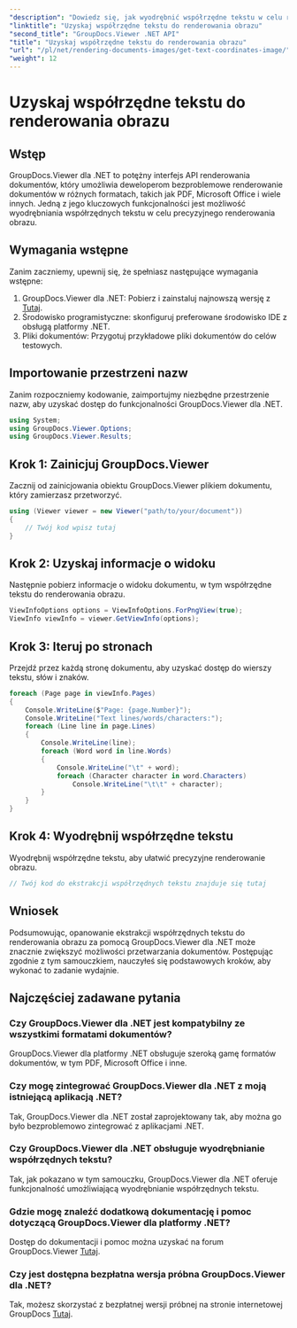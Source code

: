 ```yaml
---
"description": "Dowiedz się, jak wyodrębnić współrzędne tekstu w celu renderowania obrazu za pomocą GroupDocs.Viewer dla .NET. Bezproblemowo rozszerz możliwości przetwarzania dokumentów."
"linktitle": "Uzyskaj współrzędne tekstu do renderowania obrazu"
"second_title": "GroupDocs.Viewer .NET API"
"title": "Uzyskaj współrzędne tekstu do renderowania obrazu"
"url": "/pl/net/rendering-documents-images/get-text-coordinates-image/"
"weight": 12
---
```


# Uzyskaj współrzędne tekstu do renderowania obrazu

## Wstęp
GroupDocs.Viewer dla .NET to potężny interfejs API renderowania dokumentów, który umożliwia deweloperom bezproblemowe renderowanie dokumentów w różnych formatach, takich jak PDF, Microsoft Office i wiele innych. Jedną z jego kluczowych funkcjonalności jest możliwość wyodrębniania współrzędnych tekstu w celu precyzyjnego renderowania obrazu.
## Wymagania wstępne
Zanim zaczniemy, upewnij się, że spełniasz następujące wymagania wstępne:
1. GroupDocs.Viewer dla .NET: Pobierz i zainstaluj najnowszą wersję z [Tutaj](https://releases.groupdocs.com/viewer/net/).
2. Środowisko programistyczne: skonfiguruj preferowane środowisko IDE z obsługą platformy .NET.
3. Pliki dokumentów: Przygotuj przykładowe pliki dokumentów do celów testowych.

## Importowanie przestrzeni nazw
Zanim rozpoczniemy kodowanie, zaimportujmy niezbędne przestrzenie nazw, aby uzyskać dostęp do funkcjonalności GroupDocs.Viewer dla .NET.
```csharp
using System;
using GroupDocs.Viewer.Options;
using GroupDocs.Viewer.Results;
```
## Krok 1: Zainicjuj GroupDocs.Viewer
Zacznij od zainicjowania obiektu GroupDocs.Viewer plikiem dokumentu, który zamierzasz przetworzyć.
```csharp
using (Viewer viewer = new Viewer("path/to/your/document"))
{
    // Twój kod wpisz tutaj
}
```
## Krok 2: Uzyskaj informacje o widoku
Następnie pobierz informacje o widoku dokumentu, w tym współrzędne tekstu do renderowania obrazu.
```csharp
ViewInfoOptions options = ViewInfoOptions.ForPngView(true);
ViewInfo viewInfo = viewer.GetViewInfo(options);
```
## Krok 3: Iteruj po stronach
Przejdź przez każdą stronę dokumentu, aby uzyskać dostęp do wierszy tekstu, słów i znaków.
```csharp
foreach (Page page in viewInfo.Pages)
{
    Console.WriteLine($"Page: {page.Number}");
    Console.WriteLine("Text lines/words/characters:");
    foreach (Line line in page.Lines)
    {
        Console.WriteLine(line);
        foreach (Word word in line.Words)
        {
            Console.WriteLine("\t" + word);
            foreach (Character character in word.Characters)
                Console.WriteLine("\t\t" + character);
        }
    }
}
```
## Krok 4: Wyodrębnij współrzędne tekstu
Wyodrębnij współrzędne tekstu, aby ułatwić precyzyjne renderowanie obrazu.
```csharp
// Twój kod do ekstrakcji współrzędnych tekstu znajduje się tutaj
```

## Wniosek
Podsumowując, opanowanie ekstrakcji współrzędnych tekstu do renderowania obrazu za pomocą GroupDocs.Viewer dla .NET może znacznie zwiększyć możliwości przetwarzania dokumentów. Postępując zgodnie z tym samouczkiem, nauczyłeś się podstawowych kroków, aby wykonać to zadanie wydajnie.
## Najczęściej zadawane pytania
### Czy GroupDocs.Viewer dla .NET jest kompatybilny ze wszystkimi formatami dokumentów?
GroupDocs.Viewer dla platformy .NET obsługuje szeroką gamę formatów dokumentów, w tym PDF, Microsoft Office i inne.
### Czy mogę zintegrować GroupDocs.Viewer dla .NET z moją istniejącą aplikacją .NET?
Tak, GroupDocs.Viewer dla .NET został zaprojektowany tak, aby można go było bezproblemowo zintegrować z aplikacjami .NET.
### Czy GroupDocs.Viewer dla .NET obsługuje wyodrębnianie współrzędnych tekstu?
Tak, jak pokazano w tym samouczku, GroupDocs.Viewer dla .NET oferuje funkcjonalność umożliwiającą wyodrębnianie współrzędnych tekstu.
### Gdzie mogę znaleźć dodatkową dokumentację i pomoc dotyczącą GroupDocs.Viewer dla platformy .NET?
Dostęp do dokumentacji i pomoc można uzyskać na forum GroupDocs.Viewer [Tutaj](https://forum.groupdocs.com/c/viewer/9).
### Czy jest dostępna bezpłatna wersja próbna GroupDocs.Viewer dla .NET?
Tak, możesz skorzystać z bezpłatnej wersji próbnej na stronie internetowej GroupDocs [Tutaj](https://releases.groupdocs.com/).